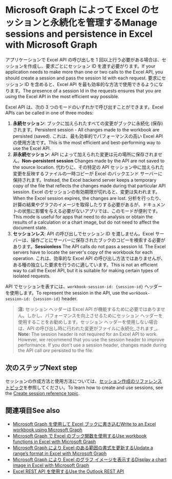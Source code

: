 # <a name="manage-sessions-and-persistence-in-excel-with-microsoft-graph"></a><span data-ttu-id="175bb-101">Microsoft Graph によって Excel のセッションと永続化を管理する</span><span class="sxs-lookup"><span data-stu-id="175bb-101">Manage sessions and persistence in Excel with Microsoft Graph</span></span>

<span data-ttu-id="175bb-102">アプリケーションで Excel API の呼び出しを 1 回以上行う必要がある場合は、セッションを作成し、要求ごとにセッション ID を渡す必要がります。</span><span class="sxs-lookup"><span data-stu-id="175bb-102">If your application needs to make more than one or two calls to the Excel API, you should create a session and pass the session Id with each request.</span></span> <span data-ttu-id="175bb-103">要求にセッション ID を含めると、Excel API を最も効率的な方法で使用できるようになります。</span><span class="sxs-lookup"><span data-stu-id="175bb-103">The presence of a session Id in the requests ensures that you are using the Excel API in the most efficient way possible.</span></span>

<span data-ttu-id="175bb-104">Excel API は、次の 3 つのモードのいずれかで呼び出すことができます。</span><span class="sxs-lookup"><span data-stu-id="175bb-104">Excel APIs can be called in one of three modes:</span></span>

1. <span data-ttu-id="175bb-105">**永続セッション**: ブックに加えられたすべての変更がブックに永続化 (保存) されます。</span><span class="sxs-lookup"><span data-stu-id="175bb-105">Persistent session - All changes made to the workbook are persisted (saved).</span></span> <span data-ttu-id="175bb-106">これは、最も効率的でパフォーマンスの高い Excel API の使用方法です。</span><span class="sxs-lookup"><span data-stu-id="175bb-106">This is the most efficient and best-performing way to use the Excel API.</span></span>
2. <span data-ttu-id="175bb-107">**非永続セッション**: API によって加えられた変更は元の場所に保存されません。</span><span class="sxs-lookup"><span data-stu-id="175bb-107">**Non-persistent session**  Changes made by the API are not saved to the source location.</span></span> <span data-ttu-id="175bb-108">代わりに、その特定の API セッション中に加えられた変更を反映するファイルの一時コピーが Excel のバックエンド サーバーに保持されます。</span><span class="sxs-lookup"><span data-stu-id="175bb-108">Instead, the Excel backend server keeps a temporary copy of the file that reflects the changes made during that particular API session.</span></span> <span data-ttu-id="175bb-109">Excel のセッションの有効期限が切れると、変更は失われます。</span><span class="sxs-lookup"><span data-stu-id="175bb-109">When the Excel session expires, the changes are lost.</span></span> <span data-ttu-id="175bb-110">分析を行ったり、計算の結果やグラフのイメージを取得したりする必要があるが、ドキュメントの状態に影響を与える必要がないアプリでは、このモードが便利です。</span><span class="sxs-lookup"><span data-stu-id="175bb-110">This mode is useful for apps that need to do analysis or obtain the results of a calculation or a chart image, but do not need to affect the document state.</span></span>
3. <span data-ttu-id="175bb-111">**セッションレス**: API の呼び出しでセッション ID を渡しません。Excel サーバーは、操作ごとにサーバーに保存されたブックのコピーを検索する必要があります。</span><span class="sxs-lookup"><span data-stu-id="175bb-111">**Sessionless**  The API calls do not pass a session Id. The Excel servers have to locate the server's copy of the workbook for each operation.</span></span> <span data-ttu-id="175bb-112">これは、効率的な Excel API の呼び出し方法ではありませんが、ある種の独立した要求を行うのに適しています。</span><span class="sxs-lookup"><span data-stu-id="175bb-112">This is not an efficient way to call the Excel API, but it is suitable for making certain types of isolated requests.</span></span>

<span data-ttu-id="175bb-113">API でセッションを表すには、`workbook-session-id: {session-id}` ヘッダーを使用します。</span><span class="sxs-lookup"><span data-stu-id="175bb-113">To represent the session in the API, use the `workbook-session-id: {session-id}` header.</span></span>

><span data-ttu-id="175bb-p105">**注:** セッション ヘッダーは Excel API が機能するために必要ではありません。しかし、パフォーマンスを向上させるためにセッション ヘッダーを使用することをお勧めします。セッション ヘッダーを使用しない場合は、API の呼び出し時に行われた変更がファイルに永続化_されます_。</span><span class="sxs-lookup"><span data-stu-id="175bb-p105">**Note:** The session header is not required for an Excel API to work. However, we recommend that you use the session header to improve performance. If you don't use a session header, changes made during the API call _are_ persisted to the file.</span></span>  

## <a name="next-step"></a><span data-ttu-id="175bb-117">次のステップ</span><span class="sxs-lookup"><span data-stu-id="175bb-117">Next step</span></span>
<span data-ttu-id="175bb-118">セッションの作成方法と使用方法については、[セッション作成のリファレンス トピック](../api-reference/v1.0/api/workbook_createsession.md)を参照してください。</span><span class="sxs-lookup"><span data-stu-id="175bb-118">To learn how to create and use sessions, see the [Create session reference topic](../api-reference/v1.0/api/workbook_createsession.md).</span></span>

## <a name="see-also"></a><span data-ttu-id="175bb-119">関連項目</span><span class="sxs-lookup"><span data-stu-id="175bb-119">See also</span></span>
* [<span data-ttu-id="175bb-120">Microsoft Graph を使用して Excel ブックに書き込む</span><span class="sxs-lookup"><span data-stu-id="175bb-120">Write to an Excel workbook using Microsoft Graph</span></span>](excel-write-to-workbook.md)
* [<span data-ttu-id="175bb-121">Microsoft Graph で Excel のブック関数を使用する</span><span class="sxs-lookup"><span data-stu-id="175bb-121">Use workbook functions in Excel with Microsoft Graph</span></span>](excel-use-functions.md)
* [<span data-ttu-id="175bb-122">Microsoft Graph により Excel のある範囲の書式を更新する</span><span class="sxs-lookup"><span data-stu-id="175bb-122">Update a range’s format in Excel with Microsoft Graph</span></span>](excel-update-range-format.md)
* [<span data-ttu-id="175bb-123">Microsoft Graph により Excel のグラフ イメージを表示する</span><span class="sxs-lookup"><span data-stu-id="175bb-123">Display a chart image in Excel with Microsoft Graph</span></span>](excel-display-chart-image.md)
* [<span data-ttu-id="175bb-124">Excel REST API を使用する</span><span class="sxs-lookup"><span data-stu-id="175bb-124">Use the Outlook REST API</span></span>](../api-reference/v1.0/resources/excel.md)
